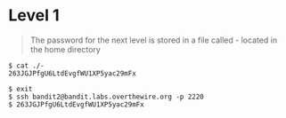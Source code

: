 # Level 1
> The password for the next level is stored in a file called - located in the home directory

```shell
$ cat ./-
263JGJPfgU6LtdEvgfWU1XP5yac29mFx

$ exit
$ ssh bandit2@bandit.labs.overthewire.org -p 2220
$ 263JGJPfgU6LtdEvgfWU1XP5yac29mFx
